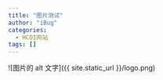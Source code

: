 ```yaml
---
title: "图片测试"
author: "iBug"
categories:
  - HCOI网站
tags: []
---
```


![图片的 alt 文字]({{ site.static_url }}/logo.png)